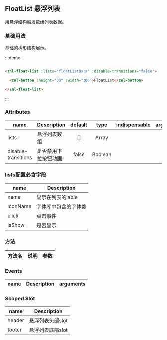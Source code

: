 <style>
  
</style>

<script>
  export default {
    methods: {
    
    },
    data() {
      return {
        floatListData: [
          {
            name: '打印本表'
          },
          {
            name: '打印全部表单'
          }
        ]
      };
    }
  };
</script>

## FloatList 悬浮列表

用悬浮结构触发数组列表数据。

### 基础用法

基础的树形结构展示。

:::demo
```html

<znl-float-list :lists="floatListData" :disable-transitions="false">

  <znl-button :height="30" :width="200">FloatList</znl-button>

</znl-float-list>

```
:::





### Attributes
| name                | Description | default |  type   | indispensable | arguments |
| ------------------- | ----------- | :-----: | :-----: | ------------- | --------- |
| lists               | 悬浮列表数组      |   []    |  Array  |               |           |
| disable-transitions | 是否禁用下拉按钮动画  |  false  | Boolean |               |           |

### lists配置必含字段
| name                | Description |
| ------------------- | ----------- | 
| name | 显示在列表的lable |
| iconName | 字体库中包含的字体类 |
| click | 点击事件 |
| isShow | 是否显示 |



### 方法

| 方法名             | 说明                                       | 参数                                       |
| --------------- | ---------------------------------------- | ---------------------------------------- |

### Events
| name               | Description  |          arguments          |
| ------------------ | ------------ | :-------------------------: |


### Scoped Slot
| name   | Description |
| ------ | ----------- |
| header | 悬浮列表头部slot  |
| footer | 悬浮列表底部slot  |
